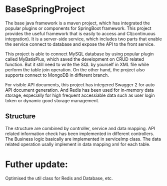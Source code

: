 # BaseSpringProject
The base java framework is a maven project, which has integrated the popular plugins or components for SpringBoot framework. This project provides the useful framework that is easily to access and CI(continuous integration). It is a server-side service, which includes two parts that enable the service connect to database and expose the API to the front service.

This project is able to connect MySQL database by using popular plugin called MyBatisPlus, which saved the development on CRUD related function. But it still need to write the SQL by yourself in XML file while perform the table join operation. On the other hand, the project also supports connect to MongoDB in different branch.

For visible API documents, this project has integered Swagger 2 for auto API document generation. And Redis has been used for in-memory data storage, especially for high frequent accessiable data such as user login token or dynamic good storage management. 

## Structure
The structure are combined by controller, service and data mapping. API related information check has been implemented in different controllers. The Business logic basically are implemented in serviceImp class. The data related operation usally implement in data mapping xml for each table.

# Futher update:
Optimised the util class for Redis and Database, etc.
